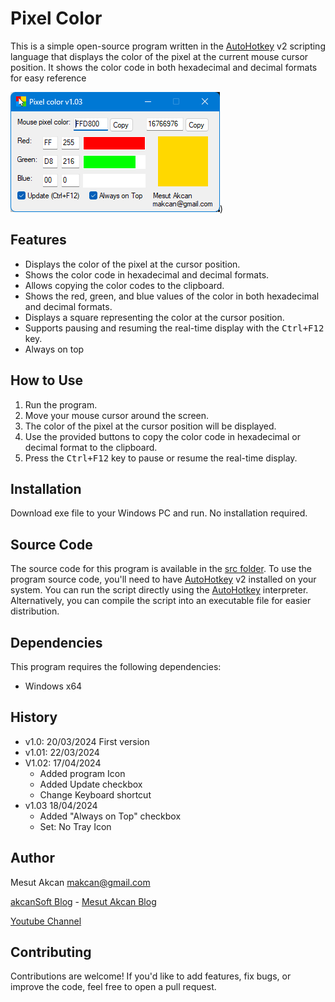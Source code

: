 # Pixel Color

This is a simple open-source program written in the [AutoHotkey](https://www.autohotkey.com) v2 scripting language that displays the color of the pixel at the current mouse cursor position. It shows the color code in both hexadecimal and decimal formats for easy reference

![Screen Shot](https://github.com/akcansoft/Pixel-Color/blob/main/Pixel_Color_Screen_Shot.png))

## Features

- Displays the color of the pixel at the cursor position.
- Shows the color code in hexadecimal and decimal formats.
- Allows copying the color codes to the clipboard.
- Shows the red, green, and blue values of the color in both hexadecimal and decimal formats.
- Displays a square representing the color at the cursor position.
- Supports pausing and resuming the real-time display with the <kbd>Ctrl+F12</kbd> key.
- Always on top

## How to Use

1. Run the program.
2. Move your mouse cursor around the screen.
3. The color of the pixel at the cursor position will be displayed.
4. Use the provided buttons to copy the color code in hexadecimal or decimal format to the clipboard.
5. Press the <kbd>Ctrl+F12</kbd> key to pause or resume the real-time display.

## Installation

Download exe file to your Windows PC and run. No installation required.

## Source Code

The source code for this program is available in the [src folder](https://github.com/akcansoft/Pixel-Color/tree/main/src). To use the program source code, you'll need to have [AutoHotkey](https://www.autohotkey.com) v2 installed on your system. You can run the script directly using the [AutoHotkey](https://www.autohotkey.com) interpreter. Alternatively, you can compile the script into an executable file for easier distribution.

## Dependencies

This program requires the following dependencies:

- Windows x64

## History

- v1.0: 20/03/2024
First version 
- v1.01: 22/03/2024
- V1.02: 17/04/2024
  - Added program Icon
  - Added Update checkbox
  - Change Keyboard shortcut
- v1.03 18/04/2024
  - Added "Always on Top" checkbox
  - Set: No Tray Icon

## Author

Mesut Akcan makcan@gmail.com

[akcanSoft Blog](https://akcansoft.blogspot.com) - [Mesut Akcan Blog](https://mesutakcan.blogspot.com)

[Youtube Channel](https://www.youtube.com/mesutakcan)

## Contributing
Contributions are welcome! If you'd like to add features, fix bugs, or improve the code, feel free to open a pull request.
